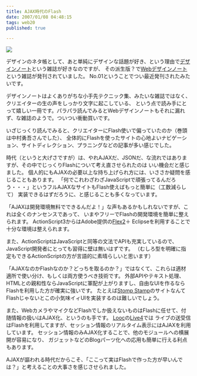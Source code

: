 ```yaml
---
title: AJAX時代のFlash
date: 2007/01/08 04:48:15
tags: web20
published: true

---
```


[![](/images/07010702.jpg)](https://www.amazon.co.jp/gp/redirect.html?ie=UTF8&location=http%3A%2F%2Fwww.amazon.co.jp%2FSEIBUNDO-MOOK-Web%25E3%2583%2587%25E3%2582%25B6%25E3%2582%25A4%25E3%2583%25B3%25E3%2583%258E%25E3%2583%25BC%25E3%2583%2588-No-1-Web%25E3%2583%2587%25E3%2582%25B6%25E3%2582%25A4%25E3%2583%25B3%25E3%2583%258E%25E3%2583%25BC%25E3%2583%2588%25E7%25B7%25A8%25E9%259B%2586%25E9%2583%25A8%2Fdp%2F4416606133&tag=katsumatv-22&linkCode=ur2&camp=247&creative=1211")

デザインのネタ帳として、あと単純にデザインな話題が好き、という理由で[デザインノート](https://www.amazon.co.jp/gp/redirect.html?ie=UTF8&location=http%3A%2F%2Fwww.amazon.co.jp%2F%25E3%2583%2587%25E3%2582%25B6%25E3%2582%25A4%25E3%2583%25B3%25E3%2583%258E%25E3%2583%25BC%25E3%2583%2588%25E2%2580%2595%25E3%2583%2587%25E3%2582%25B6%25E3%2582%25A4%25E3%2583%25B3%25E3%2581%25AE%25E3%2583%25A1%25E3%2582%25A4%25E3%2582%25AD%25E3%2583%25B3%25E3%2582%25B0%25E3%2583%259E%25E3%2582%25AC%25E3%2582%25B8%25E3%2583%25B3-No-6%2Fdp%2F441660601X&tag=katsumatv-22&linkCode=ur2&camp=247&creative=1211)という雑誌が好きなのですが、
その派生版？で[Webデザインノート](https://www.amazon.co.jp/gp/redirect.html?ie=UTF8&location=http%3A%2F%2Fwww.amazon.co.jp%2FSEIBUNDO-MOOK-Web%25E3%2583%2587%25E3%2582%25B6%25E3%2582%25A4%25E3%2583%25B3%25E3%2583%258E%25E3%2583%25BC%25E3%2583%2588-No-1-Web%25E3%2583%2587%25E3%2582%25B6%25E3%2582%25A4%25E3%2583%25B3%25E3%2583%258E%25E3%2583%25BC%25E3%2583%2588%25E7%25B7%25A8%25E9%259B%2586%25E9%2583%25A8%2Fdp%2F4416606133&tag=katsumatv-22&linkCode=ur2&camp=247&creative=1211)という雑誌が発刊されていました。
No.01ということでつい最近発刊されたみたいです。

デザインノートはよくありがちな小手先テクニック集、みたいな雑誌ではなく、クリエイターの生の声をしっかり文字に起こしている、
という点で読み手にとって嬉しい一冊です。パラパラ読んでみるとWebデザインノートもそれに漏れず、な雑誌のようで。ついつい衝動買いです。

いざじっくり読んでみると、クリエイターにFlash使いで偏っていたのか（巻頭は中村勇吾さんでした）、
全体的にFlashを使ったサイトの心地よいナビゲーション、サイトディレクション、プラニングなどの記事が多い感じでした。


時代（というと大げさですが）は、やれAJAXだ、JSONだ、な流れではありますが、その中でじっくりFlashについて考え直させられたのは
いい機会だと感じました。 個人的にもAJAXの必要以上な持ち上げられ方には、いささか疑問を感じることもあります。
「何でこれわざわざJavaScriptで頑張ってるんだろう・・・」というフルAJAXなサイトもFlash使えばもっと簡単に（工数減らして）
実装できるはずだろうに、と感じることも多くなっています。

「AJAXは開発環境無料でできるんだよ！」な声もあるかもしれないですが、これは全くのナンセンスであって、
いまやフリーでFlashの開発環境を簡単に整えられます。
ActionScript3からはAdobe提供の<a href="http://www.adobe.com/jp/products/flex/">Flex2</a>＋
Eclipseを利用することで十分な環境は整えられます。

また、ActionScriptはJavaScriptと同等の文法でAPIも充実しているので、JavaScript開発者にとっても習得に壁は無いはずです。
（むしろ型を明確に指定もできるActionScriptの方が言語的に素晴らしいと思います）

「AJAXなのかFlashなのか？どっちを取るのか？」ではなくて、これらは適材適所で使い分け、もしくは両方使うべき技術です。
外部APIやテキスト処理、HTMLとの親和性ならJavaScriptに軍配が上がりますし、自由なUIを作るならFlashを利用した方が確実に強いです。
たとえば<a href="http://www.stompstamp.com/">Stomp Stamp</a>のサイトなんてFlashじゃないとこの小気味イィUIを実装するのは難しいでしょう。

また、WebカメラやマイクなどFlashでしか扱えないものはFlashに任せて、付随情報の扱いはAJAX化、というのも手です。
<a href="http://looc.jp/">Looc</a>の<a href="http://looc.jp/?m=pc&a=page_h_pr&c=live4">Live4</a>では
ライブの送受信はFlashを利用してますが、セッション情報のリアルタイム表示にはAJAXを利用しています。
セッション情報のみAJAX化することで、他のモジュールへの横展開が容易になり、
ガジェットなどのBlogパーツ化への応用も簡単に行える利点もあります。

AJAXが謳われる時代だからこそ、「ここって実はFlashで作った方が早いんでは？」と考えることの大事さを感じさせられました。
